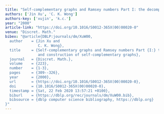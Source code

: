 ```yaml
---
title: "Self-complementary graphs and Ramsey numbers Part I: the decomposition and construction of self-complementary graphs"
authors: ['Jin Xu', 'C. K. Wong']
authors-key: ['xujin', 'k.c.']
year: "2000"
article-link: "https://doi.org/10.1016/S0012-365X(00)00020-0"
venue: "Discret. Math."
bibex: "@article{DBLP:journals/dm/XuW00,
  author    = {Jin Xu and
               C. K. Wong},
  title     = {Self-complementary graphs and Ramsey numbers Part {I:} the decomposition
               and construction of self-complementary graphs},
  journal   = {Discret. Math.},
  volume    = {223},
  number    = {1-3},
  pages     = {309--326},
  year      = {2000},
  url       = {https://doi.org/10.1016/S0012-365X(00)00020-0},
  doi       = {10.1016/S0012-365X(00)00020-0},
  timestamp = {Sat, 22 Feb 2020 13:57:21 +0100},
  biburl    = {https://dblp.org/rec/journals/dm/XuW00.bib},
  bibsource = {dblp computer science bibliography, https://dblp.org}
}"
---
```


